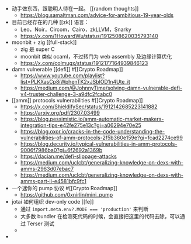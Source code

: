 - 动手做东西，跟聪明人待在一起。 [[random thoughts]]
	- https://blog.samaltman.com/advice-for-ambitious-19-year-olds
- 目前已经存在的几种 [[zk]] 语言：
	- Leo，Noir，Circom，Cairo，zkLLVM，Snarky
	- https://x.com/1HowardWu/status/1912508620035793140
- moonbit + zig [[full-stack]]
	- zig 是 super C
	- moonbit 类似 ocaml，不过转门为 web assembly 及边缘计算优化
	- https://x.com/colmugx/status/1912177164939846123
- damn vulnerable [[defi]] #[[Crypto Roadmap]]
	- https://www.youtube.com/playlist?list=PLKXasCp8iWphenTK2xJSblOD1n4Ute_it
	- https://medium.com/@JohnnyTime/solving-damn-vulnerable-defi-v4-truster-challenge-3-a9dfc2fcabc0
- [[amm]] protocols vulnerabilities #[[Crypto Roadmap]]
	- https://x.com/ShieldifySec/status/1912142685223141882
	- https://arxiv.org/pdf/2307.03499
	- https://blog.pessimistic.io/amm-automatic-market-makers-integration-tips-e42fe275e13c?gi=a06294e70e25
	- https://blog.oxor.io/cracks-in-the-code-understanding-the-vulnerabilities-of-amm-protocols-2f5b360e159e?gi=fcad2274ce99
	- https://blog.decurity.io/typical-vulnerabilities-in-amm-protocols-9006f7986ba0?gi=6f2692a1369b
	- https://dacian.me/defi-slippage-attacks
	- https://medium.com/uclcbt/generalizing-knowledge-on-dexs-with-amms-2963d07ebac7
	- https://medium.com/uclcbt/generalizing-knowledge-on-dexs-with-amms-part-ii-e4581bfc9fc1
- 一个迷你的 pump 协议 #[[Crypto Roadmap]]
	- https://github.com/0xnirlin/mini_pump
- jotai 如何组织 dev-only code [[fe]]
	- 通过 `import.meta.env?.MODE === 'production'` 来判断
	- 大多数 bundler 在检测死代码的时候，会直接把这里的代码去除，可以通过 Terser 测试
	-
-